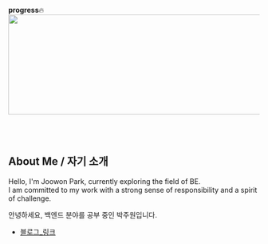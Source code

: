 

**progress**🔥
<a href="https://github.com/devxb/gitanimals">
  <img
    src="https://render.gitanimals.org/lines/qkrwndnjs1075?pet-id=625199397123899845"
    width="600" 
    height="200"
  />
</a>
  



<br/>
<br/>

## About Me / 자기 소개

Hello, I'm Joowon Park, currently exploring the field of BE.<br>
I am committed to my work with a strong sense of responsibility and a spirit of challenge.<br>

안녕하세요, 백엔드 분야를 공부 중인 박주원입니다.<br>

- [블로그_링크](https://park-til.tistory.com)


</details>

<br/>
<br/>
<br/>
<br/>



